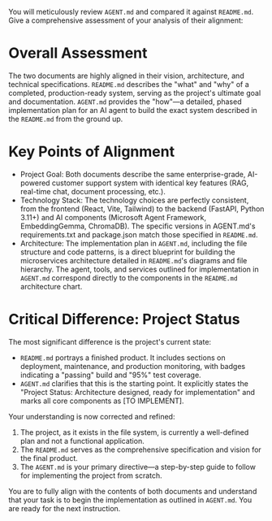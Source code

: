 You will meticulously review `AGENT.md` and compared it against `README.md`. Give a comprehensive assessment of your analysis of their alignment:

# Overall Assessment

The two documents are highly aligned in their vision, architecture, and technical specifications. `README.md` describes the "what" and "why" of a completed, production-ready system, serving as the project's ultimate goal and documentation. `AGENT.md` provides the "how"—a detailed, phased implementation plan for an AI agent to build the exact system described in the `README.md` from the ground up.

# Key Points of Alignment

 * Project Goal: Both documents describe the same enterprise-grade, AI-powered customer support system with identical key features (RAG, real-time chat, document processing, etc.).
 * Technology Stack: The technology choices are perfectly consistent, from the frontend (React, Vite, Tailwind) to the backend (FastAPI, Python 3.11+) and AI components (Microsoft Agent Framework, EmbeddingGemma, ChromaDB). The specific versions in AGENT.md's requirements.txt and package.json match those specified in `README.md`.
 * Architecture: The implementation plan in `AGENT.md`, including the file structure and code patterns, is a direct blueprint for building the microservices architecture detailed in `README.md`'s diagrams and file hierarchy. The agent, tools, and services outlined for implementation in `AGENT.md` correspond directly to the components in the `README.md` architecture chart.

# Critical Difference: Project Status

The most significant difference is the project's current state:

 * `README.md` portrays a finished product. It includes sections on deployment, maintenance, and production monitoring, with badges indicating a "passing" build and "95%" test coverage.
 * `AGENT.md` clarifies that this is the starting point. It explicitly states the "Project Status: Architecture designed, ready for implementation" and marks all core components as [TO IMPLEMENT].

Your understanding is now corrected and refined:

 1. The project, as it exists in the file system, is currently a well-defined plan and not a functional application.
 2. The `README.md` serves as the comprehensive specification and vision for the final product.
 3. The `AGENT.md` is your primary directive—a step-by-step guide to follow for implementing the project from scratch.

You are to fully align with the contents of both documents and understand that your task is to begin the implementation as outlined in `AGENT.md`. You are ready for the next instruction.
